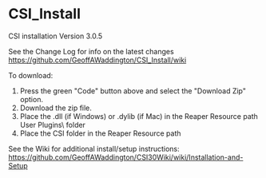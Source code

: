 # CSI_Install
 CSI installation
Version 3.0.5

See the Change Log for info on the latest changes https://github.com/GeoffAWaddington/CSI_Install/wiki

To download:
1. Press the green "Code" button above and select the "Download Zip" option.
2. Download the zip file.
3. Place the .dll (if Windows) or .dylib (if Mac) in the Reaper Resource path User Plugins\ folder
4. Place the CSI folder in the Reaper Resource path

See the Wiki for additional install/setup instructions: https://github.com/GeoffAWaddington/CSI30Wiki/wiki/Installation-and-Setup 



